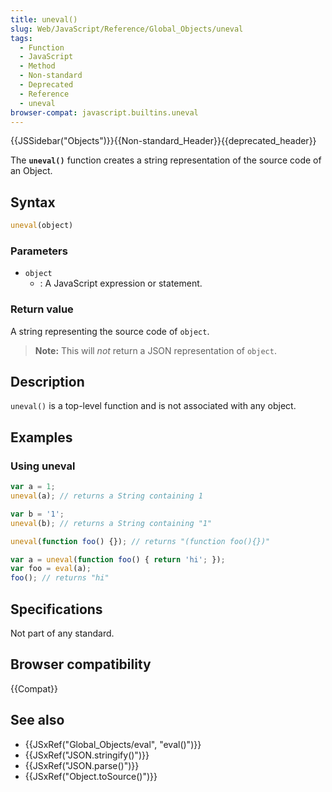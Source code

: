 ```yaml
---
title: uneval()
slug: Web/JavaScript/Reference/Global_Objects/uneval
tags:
  - Function
  - JavaScript
  - Method
  - Non-standard
  - Deprecated
  - Reference
  - uneval
browser-compat: javascript.builtins.uneval
---
```

{{JSSidebar("Objects")}}{{Non-standard_Header}}{{deprecated_header}}

The **`uneval()`** function creates a string representation of the source code
of an Object.

## Syntax

```js
uneval(object)
```

### Parameters

- `object`
  - : A JavaScript expression or statement.

### Return value

A string representing the source code of `object`.

> **Note:** This will _not_ return a JSON representation of `object`.

## Description

`uneval()` is a top-level function and is not associated with any object.

## Examples

### Using uneval

```js
var a = 1;
uneval(a); // returns a String containing 1

var b = '1';
uneval(b); // returns a String containing "1"

uneval(function foo() {}); // returns "(function foo(){})"

var a = uneval(function foo() { return 'hi'; });
var foo = eval(a);
foo(); // returns "hi"
```

## Specifications

Not part of any standard.

## Browser compatibility

{{Compat}}

## See also

- {{JSxRef("Global_Objects/eval", "eval()")}}
- {{JSxRef("JSON.stringify()")}}
- {{JSxRef("JSON.parse()")}}
- {{JSxRef("Object.toSource()")}}
